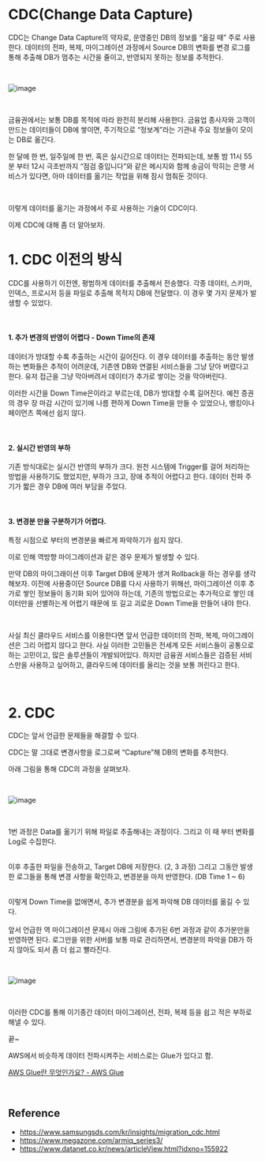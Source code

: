 # CDC(Change Data Capture)

CDC는 Change Data Capture의 약자로, 운영중인 DB의 정보를 “옮길 때” 주로 사용한다. 데이터의 전파, 복제, 마이그레이션 과정에서 Source DB의 변화를 변경 로그를 통해 추출해 DB가 멈추는 시간을 줄이고, 반영되지 못하는 정보를 추적한다.

<br>

![image](https://github.com/10000-Bagger/free-topic-study/assets/71186266/9ebcbec4-fb76-4ff9-aa58-9b1a70d2e5e0)

<br>

금융권에서는 보통 DB를 목적에 따라 완전히 분리해 사용한다. 
금융업 종사자와 고객이 만드는 데이터들이 DB에 쌓이면, 주기적으로 “정보계”라는 기관내 주요 정보들이 모이는 DB로 옮긴다.

한 달에 한 번, 일주일에 한 번, 혹은 실시간으로 데이터는 전파되는데, 보통 밤 11시 55분 부터 12시 극초반까지 “점검 중입니다”와 같은 메시지와 함께 송금이 막히는 은행 서비스가 있다면, 아마 데이터를 옮기는 작업을 위해 잠시 멈춰둔 것이다.

<br>

이렇게 데이터를 옮기는 과정에서 주로 사용하는 기술이 CDC이다. 

이제 CDC에 대해 좀 더 알아보자.

# 1. CDC 이전의 방식

CDC를 사용하기 이전엔, 평범하게 데이터를 추출해서 전송했다. 각종 데이터, 스키마, 인덱스, 프로시저 등을 파일로 추출해 목적지 DB에 전달했다. 이 경우 몇 가지 문제가 발생할 수 있었다.

<br>

#### 1. 추가 변경의 반영이 어렵다 - Down Time의 존재

데이터가 방대할 수록 추출하는 시간이 길어진다. 이 경우 데이터를 추출하는 동안 발생하는 변화들은 추적이 어려운데, 기존엔 DB와 연결된 서비스들을 그냥 닫아 버렸다고 한다. 유저 접근을 그냥 막아버려서 데이터가 추가로 쌓이는 것을 막아버린다. 

이러한 시간을 Down Time은이라고 부르는데, DB가 방대할 수록 길어진다. 예전 증권의 경우 장 마감 시간이 있기에 나름 편하게 Down Time을 만들 수 있었으나, 뱅킹이나 페이먼츠 쪽에선 쉽지 않다.

<br>

#### 2. 실시간 반영의 부하

기존 방식대로는 실시간 반영의 부하가 크다. 원천 시스템에 Trigger를 걸어 처리하는 방법을 사용하기도 했었지만, 부하가 크고, 장애 추적이 어렵다고 한다. 데이터 전파 주기가 짧은 경우 DB에 여러 부담을 주었다.

<br>

#### 3. 변경분 만을 구분하기가 어렵다. 

특정 시점으로 부터의 변경분을 빠르게 파악하기가 쉽지 않다.

이로 인해 역방향 마이그레이션과 같은 경우 문제가 발생할 수 있다.

만약 DB의 마이그래이션 이후 Target DB에 문제가 생겨 Rollback을 하는 경우를 생각해보자. 이전에 사용중이던 Source DB를 다시 사용하기 위해선, 마이그레이션 이후 추가로 쌓인 정보들이 동기화 되어 있어야 하는데, 기존의 방법으로는 추가적으로 쌓인 데이터만을 선별하는게 어렵기 때문에 또 길고 괴로운 Down Time을 만들어 내야 한다.

<br>

사실 최신 클라우드 서비스를 이용한다면 앞서 언급한 데이터의 전파, 복제, 마이그레이션은 그리 어렵지 않다고 한다. 사실 이러한 고민들은 전세계 모든 서비스들이 공통으로 하는 고민이고, 많은 솔루션들이 개발되어있다. 하지만 금융권 서비스들은 검증된 서비스만을 사용하고 싶어하고, 클라우드에 데이터를 올리는 것을 보통 꺼린다고 한다.

<br>

# 2. CDC

CDC는 앞서 언급한 문제들을 해결할 수 있다. 

CDC는 말 그대로 변경사항을 로그로써 “Capture”해 DB의 변화를 추적한다. 

아래 그림을 통해 CDC의 과정을 살펴보자. 

<br>

![image](https://github.com/10000-Bagger/free-topic-study/assets/71186266/3da7d660-cf0f-4027-a762-5bfe3b5d470a)

<br>

1번 과정은 Data를 옮기기 위해 파일로 추출해내는 과정이다. 
그리고 이 때 부터 변화를 Log로 수집한다. <br> <br>

이후 추출한 파일을 전송하고, Target DB에 저장한다. (2, 3 과정)
그리고 그동안 발생한 로그들을 통해 변경 사항을 확인하고, 변경분을 마저 반영한다. 
(DB Time 1 ~ 6) <br> <br>

이렇게 Down Time을 없애면서, 추가 변경분을 쉽게 파악해 DB 데이터를 옮길 수 있다. <br> <br>
앞서 언급한 역 마이그레이션 문제시 아래 그림에 추가된 6번 과정과 같이 추가분만을 반영하면 된다. 로그만을 위한 서버를 보통 따로 관리하면서, 변경분의 파악을 DB가 하지 않아도 되서 좀 더 쉽고 빨라진다. 

<br>

![image](https://github.com/10000-Bagger/free-topic-study/assets/71186266/fc21b5ec-8ee7-46e3-9f74-58df1efcd0e0)

<br>

이러한 CDC를 통해 이기종간 데이터 마이그레이션, 전파, 복제 등을 쉽고 적은 부하로 해낼 수 있다.

끝~

AWS에서 비슷하게 데이터 전파시켜주는 서비스로는 Glue가 있다고 함.

[AWS Glue란 무엇인가요? - AWS Glue](https://docs.aws.amazon.com/ko_kr/glue/latest/dg/what-is-glue.html#glue-features-summary)

<br>

## Reference
- https://www.samsungsds.com/kr/insights/migration_cdc.html
- https://www.megazone.com/armiq_series3/
- https://www.datanet.co.kr/news/articleView.html?idxno=155922
